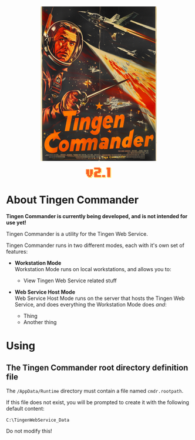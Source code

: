 <div align="center">

  ![logo](./.github/image/logo/TingenCommander_logo_320x420.png)

  ![Version 2.1](https://github.com/APrettyCoolProgram/aprettycoolprogram/blob/main/profile/pub/verel/v/v2.1.png)

</div>

# About Tingen Commander

**Tingen Commander is currently being developed, and is not intended for use yet!**

Tingen Commander is a utility for the Tingen Web Service.

Tingen Commander runs in two different modes, each with it's own set of features:

* **Workstation Mode**  
Workstation Mode runs on local workstations, and allows you to:

  * View Tingen Web Service related stuff

* **Web Service Host Mode**  
Web Service Host Mode runs on the server that hosts the Tingen Web Service, and does everything the Workstation Mode does *and*:

  * Thing
  * Another thing

# Using

## The Tingen Commander root directory definition file

The `/AppData/Runtime` directory must contain a file named `cmdr.rootpath`.

If this file does not exist, you will be prompted to create it with the following default content:

```
C:\TingenWebService_Data
```

Do not modify this!
